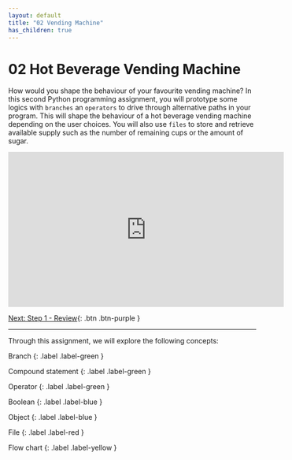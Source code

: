 ```yaml
---
layout: default
title: "02 Vending Machine"
has_children: true
---
```


# 02 Hot Beverage Vending Machine

How would you shape the behaviour of your favourite vending machine? In this second Python programming assignment, you will prototype some logics with `branches` an `operators` to drive through alternative paths in your program. This will shape the behaviour of a hot beverage vending machine depending on the user choices. You will also use `files` to store and retrieve available supply such as the number of remaining cups or the amount of sugar.

<iframe width="560" height="315" src="https://www.youtube.com/embed/CHv6IvEtFik" frameborder="0" allow="accelerometer; autoplay; clipboard-write; encrypted-media; gyroscope; picture-in-picture" allowfullscreen></iframe>

[Next: Step 1 - Review]({{site.baseurl}}/assignments/02-vending-machine/step1){: .btn .btn-purple }

---

Through this assignment, we will explore the following concepts:

Branch
{: .label .label-green }

Compound statement
{: .label .label-green }

Operator
{: .label .label-green }

Boolean
{: .label .label-blue }

Object
{: .label .label-blue }

File
{: .label .label-red }

Flow chart
{: .label .label-yellow }